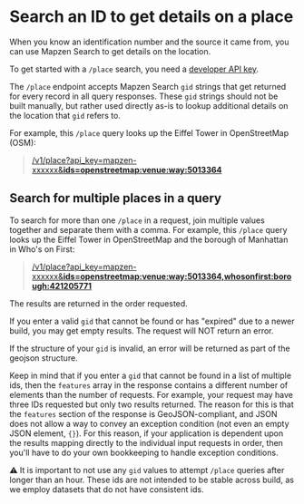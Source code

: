 # Search an ID to get details on a place

When you know an identification number and the source it came from, you can use Mapzen Search to get details on the location.

To get started with a `/place` search, you need a [developer API key](https://mapzen.com/developers).

The `/place` endpoint accepts Mapzen Search `gid` strings that get returned for every record in all query responses.
These `gid` strings should not be built manually, but rather used directly as-is to lookup additional details on the location that `gid` refers to.

For example, this `/place` query looks up the Eiffel Tower in OpenStreetMap (OSM):

> [/v1/place?api_key=mapzen-xxxxxx&__ids=openstreetmap:venue:way:5013364__](https://search.mapzen.com/v1/place?ids=openstreetmap:venue:way:5013364)

## Search for multiple places in a query

To search for more than one `/place` in a request, join multiple values together and separate them with a comma. For example, this `/place` query looks up the Eiffel Tower in OpenStreetMap and the borough of Manhattan in Who's on First:

> [/v1/place?api_key=mapzen-xxxxxx&__ids=openstreetmap:venue:way:5013364,whosonfirst:borough:421205771__](https://search.mapzen.com/v1/place?ids=openstreetmap:venue:way:5013364,whosonfirst:borough:421205771)

The results are returned in the order requested.

If you enter a valid `gid` that cannot be found or has "expired" due to a newer build, you may get empty results. The request will NOT return an error.

If the structure of your `gid` is invalid, an error will be returned as part of the geojson structure.

Keep in mind that if you enter a `gid` that cannot be found in a list of multiple ids, then the `features` array in the response contains a different number of elements than the number of requests. For example, your request may have three IDs requested but only two results returned. The reason for this is that the `features` section of the response is GeoJSON-compliant, and JSON does not allow a way to convey an exception condition (not even an empty JSON element, `{}`). For this reason, if your application is dependent upon the results mapping directly to the individual input requests in order, then you'll have to do your own bookkeeping to handle exception conditions.

:warning: It is important to not use any `gid` values to attempt `/place` queries after longer than an hour. These ids are not intended to be stable across build, as we employ datasets that do not have consistent ids.
